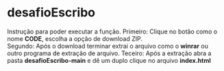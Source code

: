 # desafioEscribo
Instrução para poder executar a função.
Primeiro: Clique no botão como o nome **CODE**, escolha a opção de download ZIP.<br/>
Segundo: Após o download terminar extrai o arquivo como o **winrar** ou outro programa de extração de arquivo.
Teceiro: Após a extração abra a pasta **desafioEscribo-main** e dê um duplo clique no arquivo **index.html**
